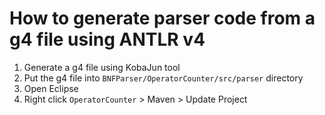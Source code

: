 
# How to generate parser code from a g4 file using ANTLR v4
1. Generate a g4 file using KobaJun tool
2. Put the g4 file into ```BNFParser/OperatorCounter/src/parser``` directory
3. Open Eclipse
4. Right click ```OperatorCounter``` > Maven > Update Project
